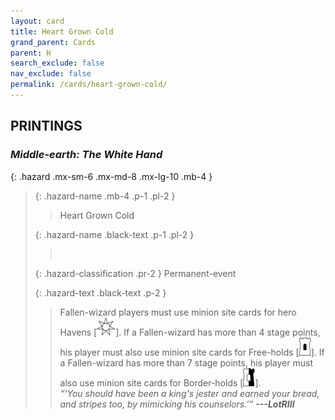```yaml
---
layout: card
title: Heart Grown Cold
grand_parent: Cards
parent: H
search_exclude: false
nav_exclude: false
permalink: /cards/heart-grown-cold/
---
```


## PRINTINGS


### _Middle-earth: The White Hand_

{: .hazard .mx-sm-6 .mx-md-8 .mx-lg-10 .mb-4 }
> {: .hazard-name .mb-4 .p-1 .pl-2 }
> > <div class="hazard-mp"></div>
> > <div class="card-name">Heart Grown Cold</div>
>
> {: .hazard-name .black-text .p-1 .pl-2 }
> > &nbsp;
>
> {: .hazard-classification .pr-2 }
> Permanent-event
>
> {: .hazard-text .black-text .p-2 }
> > Fallen-wizard players must use minion site cards for hero Havens \[![](/assets/images/free-haven.svg)]. If a Fallen-wizard has more than 4 stage points, his player must also use minion site cards for Free-holds \[![](/assets/images/free-hold.svg)]. If a Fallen-wizard has more than 7 stage points, his player must also use minion site cards for Border-holds \[![](/assets/images/border-hold.svg)].   <br>_“‘You should have been a king's jester and earned your bread, and stripes too, by mimicking his counselors.’”_ ***---&#65279;LotRIII*** 
>
